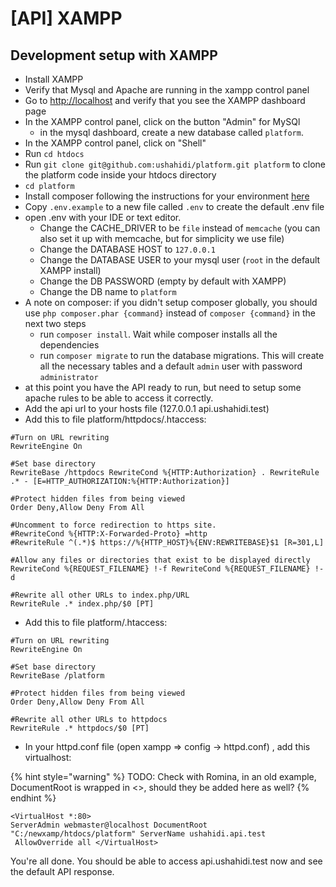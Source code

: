 # \[API\] XAMPP

## Development setup with XAMPP

* Install XAMPP
* Verify that Mysql and Apache are running in the xampp control panel
* Go to [http://localhost](http://localhost) and verify that you see the XAMPP dashboard page
* In the XAMPP control panel, click on the button "Admin" for MySQl
  * in the mysql dashboard, create a new database called `platform`. 
* In the XAMPP control panel, click on "Shell" 
* Run `cd htdocs`
* Run `git clone git@github.com:ushahidi/platform.git platform` to clone the platform code inside your htdocs directory
* `cd platform` 
* Install composer following the instructions for your environment [here](https://getcomposer.org/doc/00-intro.md)
* Copy `.env.example` to a new file called `.env` to create the default .env file
* open .env with your IDE or text editor. 
  * Change the CACHE\_DRIVER to be `file` instead of `memcache` \(you can also set it up with memcache, but for simplicity we use file\)
  * Change the DATABASE HOST to `127.0.0.1`
  * Change the DATABASE USER to your mysql user  \(`root` in the default XAMPP install\)
  * Change the DB PASSWORD  \(empty by default with XAMPP\)
  * Change the DB name to `platform`
* A note on composer: if you didn't setup composer globally, you should use `php composer.phar {command}` instead of `composer {command}` in the next two steps 
  * run `composer install`. Wait while composer installs all the dependencies
  * run `composer migrate` to run the database migrations. This will create all the necessary tables and a default `admin` user with password `administrator`
* at this point you have the API ready to run, but need to setup some apache rules to be able to access it correctly.
* Add the api url to your hosts file \(127.0.0.1 api.ushahidi.test\)
* Add this to file platform/httpdocs/.htaccess:

```text
#Turn on URL rewriting
RewriteEngine On

#Set base directory
RewriteBase /httpdocs RewriteCond %{HTTP:Authorization} . RewriteRule .* - [E=HTTP_AUTHORIZATION:%{HTTP:Authorization}]

#Protect hidden files from being viewed
Order Deny,Allow Deny From All

#Uncomment to force redirection to https site.
#RewriteCond %{HTTP:X-Forwarded-Proto} =http
#RewriteRule ^(.*)$ https://%{HTTP_HOST}%{ENV:REWRITEBASE}$1 [R=301,L]

#Allow any files or directories that exist to be displayed directly
RewriteCond %{REQUEST_FILENAME} !-f RewriteCond %{REQUEST_FILENAME} !-d

#Rewrite all other URLs to index.php/URL
RewriteRule .* index.php/$0 [PT]
```



* Add this to file platform/.htaccess:



```text
#Turn on URL rewriting
RewriteEngine On

#Set base directory
RewriteBase /platform

#Protect hidden files from being viewed
Order Deny,Allow Deny From All

#Rewrite all other URLs to httpdocs
RewriteRule .* httpdocs/$0 [PT]
```

* In your httpd.conf file \(open xampp =&gt; config -&gt; httpd.conf\) , add this virtualhost:

{% hint style="warning" %}
TODO: Check with Romina, in an old example, DocumentRoot is wrapped in &lt;&gt;, should they be added here as well?
{% endhint %}



```
<VirtualHost *:80>
ServerAdmin webmaster@localhost DocumentRoot "C:/newxamp/htdocs/platform" ServerName ushahidi.api.test
 AllowOverride all </VirtualHost>
```

You're all done. You should be able to access api.ushahidi.test now and see the default API response.

